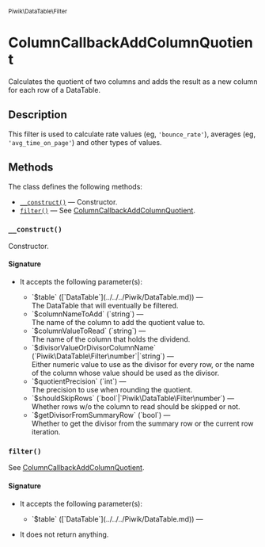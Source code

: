 <small>Piwik\DataTable\Filter</small>

ColumnCallbackAddColumnQuotient
===============================

Calculates the quotient of two columns and adds the result as a new column for each row of a DataTable.

Description
-----------

This filter is used to calculate rate values (eg, `'bounce_rate'`), averages
(eg, `'avg_time_on_page'`) and other types of values.

Methods
-------

The class defines the following methods:

- [`__construct()`](#__construct) &mdash; Constructor.
- [`filter()`](#filter) &mdash; See [ColumnCallbackAddColumnQuotient](#).

<a name="__construct" id="__construct"></a>
<a name="__construct" id="__construct"></a>
### `__construct()`

Constructor.

#### Signature

-  It accepts the following parameter(s):

   <ul>
   <li>
      <div markdown="1" class="parameter">
      `$table` ([`DataTable`](../../../Piwik/DataTable.md)) &mdash;

      <div markdown="1" class="param-desc"> The DataTable that will eventually be filtered.</div>

      <div style="clear:both;"/>

      </div>
   </li>
   <li>
      <div markdown="1" class="parameter">
      `$columnNameToAdd` (`string`) &mdash;

      <div markdown="1" class="param-desc"> The name of the column to add the quotient value to.</div>

      <div style="clear:both;"/>

      </div>
   </li>
   <li>
      <div markdown="1" class="parameter">
      `$columnValueToRead` (`string`) &mdash;

      <div markdown="1" class="param-desc"> The name of the column that holds the dividend.</div>

      <div style="clear:both;"/>

      </div>
   </li>
   <li>
      <div markdown="1" class="parameter">
      `$divisorValueOrDivisorColumnName` (`Piwik\DataTable\Filter\number`|`string`) &mdash;

      <div markdown="1" class="param-desc"> Either numeric value to use as the divisor for every row, or the name of the column whose value should be used as the divisor.</div>

      <div style="clear:both;"/>

      </div>
   </li>
   <li>
      <div markdown="1" class="parameter">
      `$quotientPrecision` (`int`) &mdash;

      <div markdown="1" class="param-desc"> The precision to use when rounding the quotient.</div>

      <div style="clear:both;"/>

      </div>
   </li>
   <li>
      <div markdown="1" class="parameter">
      `$shouldSkipRows` (`bool`|`Piwik\DataTable\Filter\number`) &mdash;

      <div markdown="1" class="param-desc"> Whether rows w/o the column to read should be skipped or not.</div>

      <div style="clear:both;"/>

      </div>
   </li>
   <li>
      <div markdown="1" class="parameter">
      `$getDivisorFromSummaryRow` (`bool`) &mdash;

      <div markdown="1" class="param-desc"> Whether to get the divisor from the summary row or the current row iteration.</div>

      <div style="clear:both;"/>

      </div>
   </li>
   </ul>

<a name="filter" id="filter"></a>
<a name="filter" id="filter"></a>
### `filter()`

See [ColumnCallbackAddColumnQuotient](#).

#### Signature

-  It accepts the following parameter(s):

   <ul>
   <li>
      <div markdown="1" class="parameter">
      `$table` ([`DataTable`](../../../Piwik/DataTable.md)) &mdash;

      <div markdown="1" class="param-desc"></div>

      <div style="clear:both;"/>

      </div>
   </li>
   </ul>
- It does not return anything.

